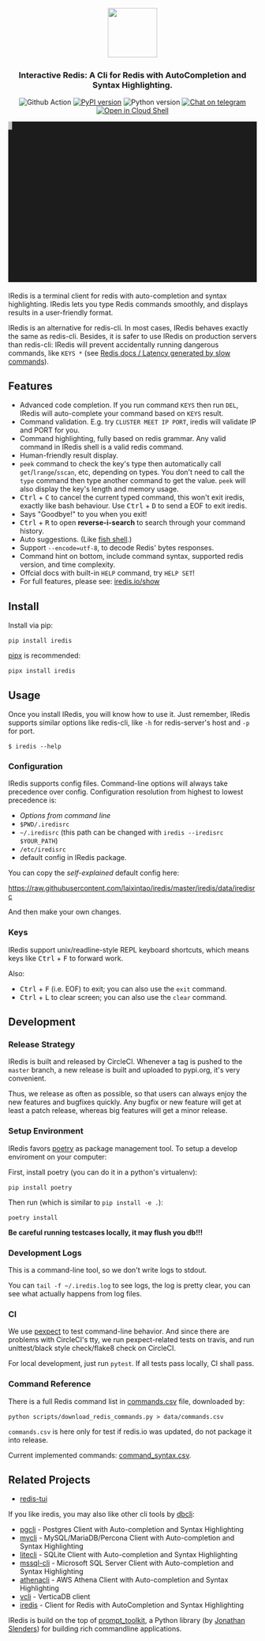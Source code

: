 <p align="center">
  <img width="100" height="100" src="https://raw.githubusercontent.com/laixintao/iredis/master/docs/assets/logo.png" />
</p>

<h3 align="center">Interactive Redis: A Cli for Redis with AutoCompletion and Syntax Highlighting.</h4>

<p align="center">
<img src="https://github.com/laixintao/iredis/workflows/Test/badge.svg" alt="Github Action">
<a href="https://badge.fury.io/py/iredis"><img src="https://badge.fury.io/py/iredis.svg" alt="PyPI version"></a>
<img src="https://badgen.net/badge/python/3.6%20|%203.7%20|%203.8/" alt="Python version">
<a href="https://t.me/iredis_users"><img src="https://badgen.net/badge/icon/join?icon=telegram&amp;label=usergroup" alt="Chat on telegram"></a>
<a href="https://console.cloud.google.com/cloudshell/editor?cloudshell_git_repo=https://github.com/laixintao/iredis&amp;cloudshell_print=docs/cloudshell/run-in-docker.txt"><img src="https://badgen.net/badge/run/GoogleCloudShell/blue?icon=terminal" alt="Open in Cloud Shell"></a>
</p>

<p align="center">
  <img src="./docs/assets/demo.svg" alt="demo">
</p>

IRedis is a terminal client for redis with auto-completion and syntax highlighting. IRedis lets you type Redis commands smoothly, and displays results in a user-friendly format.

IRedis is an alternative for redis-cli. In most cases, IRedis behaves exactly the same as redis-cli. Besides, it is safer to use IRedis on production servers than redis-cli: IRedis will prevent accidentally running dangerous commands, like `KEYS *` (see [Redis docs / Latency generated by slow commands](https://redis.io/topics/latency#latency-generated-by-slow-commands)).


## Features

- Advanced code completion. If you run command `KEYS` then run `DEL`, IRedis will auto-complete your command based on `KEYS` result.
- Command validation. E.g. try `CLUSTER MEET IP PORT`, iredis will validate IP and PORT for you.
- Command highlighting, fully based on redis grammar. Any valid command in IRedis shell is a valid redis command.
- Human-friendly result display.
- `peek` command to check the key's type then automatically call `get`/`lrange`/`sscan`, etc, depending on types. You don't need to call the `type` command then type another command to get the value. `peek` will also display the key's length and memory usage.
- <kbd>Ctrl</kbd> + <kbd>C</kbd> to cancel the current typed command, this won't exit iredis, exactly like bash behaviour. Use <kbd>Ctrl</kbd> + <kbd>D</kbd> to send a EOF to exit iredis.
- Says "Goodbye!" to you when you exit!
- <kbd>Ctrl</kbd> + <kbd>R</kbd> to open **reverse-i-search** to search through your command history.
- Auto suggestions. (Like [fish shell](http://fishshell.com/).)
- Support `--encode=utf-8`, to decode Redis' bytes responses.
- Command hint on bottom, include command syntax, supported redis version, and time complexity.
- Offcial docs with built-in `HELP` command, try `HELP SET`!
- For full features, please see: [iredis.io/show](https://www.iredis.io/show/)

## Install

Install via pip:

```
pip install iredis
```

[pipx](https://github.com/pipxproject/pipx) is recommended:

```
pipx install iredis
```

## Usage

Once you install IRedis, you will know how to use it. Just remember, IRedis
supports similar options like redis-cli, like `-h` for redis-server's host
and `-p` for port. 

```
$ iredis --help
```

### Configuration

IRedis supports config files. Command-line options will always take precedence
over config. Configuration resolution from highest to lowest precedence is:

- *Options from command line*
- `$PWD/.iredisrc`
- `~/.iredisrc` (this path can be changed with `iredis --iredisrc $YOUR_PATH`)
- `/etc/iredisrc`
- default config in IRedis package.

You can copy the *self-explained* default config here: 

https://raw.githubusercontent.com/laixintao/iredis/master/iredis/data/iredisrc

And then make your own changes.

### Keys

IRedis support unix/readline-style REPL keyboard shortcuts, which means keys like
<kbd>Ctrl</kbd> + <kbd>F</kbd> to forward work.

Also:

- <kbd>Ctrl</kbd> + <kbd>F</kbd> (i.e. EOF) to exit; you can also use the `exit` command.
- <kbd>Ctrl</kbd> + <kbd>L</kbd> to clear screen; you can also use the `clear` command.

## Development

### Release Strategy

IRedis is built and released by CircleCI. Whenever a tag is pushed to the `master` branch, a new release is built and uploaded to pypi.org, it's very convenient.

Thus, we release as often as possible, so that users can always enjoy the new features and bugfixes quickly. Any bugfix or new feature will get at least a patch release, whereas big features will get a minor release.

### Setup Environment

IRedis favors [poetry](https://github.com/sdispater/poetry) as package management tool. To setup a develop enviroment on your computer:

First, install poetry (you can do it in a python's virtualenv):

```
pip install poetry
```

Then run (which is similar to `pip install -e .`):

```
poetry install
```

**Be careful running testcases locally, it may flush you db!!!**

### Development Logs

This is a command-line tool, so we don't write logs to stdout.

You can `tail -f ~/.iredis.log` to see logs, the log is pretty clear,
you can see what actually happens from log files.

### CI

We use [pexpect](https://pexpect.readthedocs.io/en/stable/) to test command-line
behavior. And since there are problems with CircleCI's tty, we run
pexpect-related tests on travis, and run unittest/black style check/flake8 check
on CircleCI.

For local development, just run `pytest`. If all tests pass locally, CI shall pass.

### Command Reference

There is a full Redis command list in [commands.csv](docs/commands.csv) file, downloaded by:

```
python scripts/download_redis_commands.py > data/commands.csv
```

`commands.csv` is here only for test if redis.io was updated, do not package it into release.

Current implemented commands: [command_syntax.csv](iredis/data/command_syntax.csv).

## Related Projects

- [redis-tui](https://github.com/mylxsw/redis-tui)

If you like iredis, you may also like other cli tools by [dbcli](https://www.dbcli.com/):

- [pgcli](https://www.pgcli.com) - Postgres Client with Auto-completion and Syntax Highlighting
- [mycli](https://www.mycli.net) - MySQL/MariaDB/Percona Client with Auto-completion and Syntax Highlighting
- [litecli](https://litecli.com) - SQLite Client with Auto-completion and Syntax Highlighting
- [mssql-cli](https://github.com/dbcli/mssql-cli) - Microsoft SQL Server Client with Auto-completion and Syntax Highlighting
- [athenacli](https://github.com/dbcli/athenacli) - AWS Athena Client with Auto-completion and Syntax Highlighting
- [vcli](https://github.com/dbcli/vcli) - VerticaDB client
- [iredis](https://github.com/laixintao/iredis/) -  Client for Redis with AutoCompletion and Syntax Highlighting

IRedis is build on the top of [prompt_toolkit](https://github.com/jonathanslenders/python-prompt-toolkit), a Python library (by [Jonathan Slenders](https://twitter.com/jonathan_s)) for building rich commandline applications.
